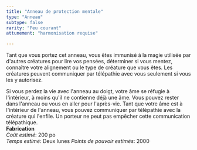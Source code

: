 ```yaml
---
title: "Anneau de protection mentale"
type: "Anneau"
subtype: false
rarity: "Peu courant"
attunement: "harmonisation requise"

---
```

Tant que vous portez cet anneau, vous êtes immunisé à la magie utilisée par d'autres créatures pour lire vos pensées, déterminer si vous mentez, connaître votre alignement ou le type de créature que vous êtes. Les créatures peuvent communiquer par télépathie avec vous seulement si vous les y autorisez.  

Si vous perdez la vie avec l'anneau au doigt, votre âme se réfugie à l'intérieur, à moins qu'il ne contienne déjà une âme. Vous pouvez rester dans l'anneau ou vous en aller pour l'après-vie. Tant que votre âme est à l'intérieur de l'anneau, vous pouvez communiquer par télépathie avec la créature qui l'enfile. Un porteur ne peut pas empêcher cette communication télépathique.  
**Fabrication**  
*Coût estimé*: 200 po    
*Temps estimé*: Deux lunes
*Points de pouvoir estimés*: 2000  
